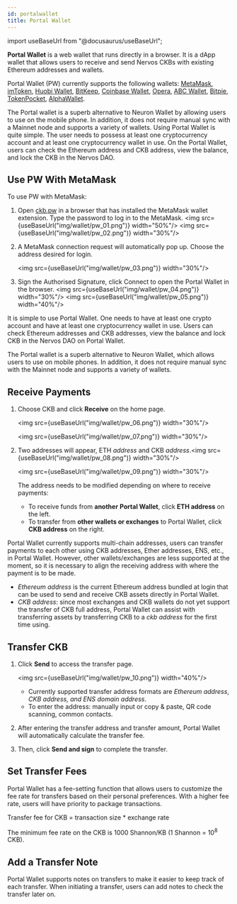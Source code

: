 ```yaml
---
id: portalwallet
title: Portal Wallet
---
```


import useBaseUrl from "@docusaurus/useBaseUrl";

**Portal Wallet** is a web wallet that runs directly in a browser. It is a dApp wallet that allows users to receive and send Nervos CKBs with existing Ethereum addresses and wallets. 

Portal Wallet (PW) currently supports the following wallets: [MetaMask](https://metamask.io/), [imToken](https://token.im/), [Huobi Wallet](https://www.huobiwallet.com/en/), [BitKeep](https://bitkeep.org/), [Coinbase Wallet](https://wallet.coinbase.com/), [Opera](https://www.opera.com/), [ABC Wallet](https://abcwallet.com/), [Bitpie](https://bitpie.com/), [TokenPocket](https://www.tokenpocket.pro/), [AlphaWallet](https://alphawallet.com/).

The Portal wallet is a superb alternative to Neuron Wallet by allowing users to use on the mobile phone. In addition, it does not require manual sync with a Mainnet node and supports a variety of wallets. Using Portal Wallet is quite simple. The user needs to possess at least one cryptocurrency account and at least one cryptocurrency wallet in use. On the Portal Wallet, users can check the Ethereum address and CKB address, view the balance, and lock the CKB in the Nervos DAO.


## Use PW With MetaMask

To use PW with MetaMask:

1. Open [ckb.pw](http://ckb.pw) in a browser that has installed the MetaMask wallet extension. Type the password to log in to the MetaMask.
<img src={useBaseUrl("img/wallet/pw_01.png")} width="50%"/>
<img src={useBaseUrl("img/wallet/pw_02.png")} width="30%"/>

2. A MetaMask connection request will automatically pop up. Choose the address desired for login.

   <img src={useBaseUrl("img/wallet/pw_03.png")} width="30%"/>
3. Sign the Authorised Signature, click Connect to open the Portal Wallet in the browser.
<img src={useBaseUrl("img/wallet/pw_04.png")} width="30%"/>
<img src={useBaseUrl("img/wallet/pw_05.png")} width="40%"/>

It is simple to use Portal Wallet. One needs to have at least one crypto account and have at least one cryptocurrency wallet in use. Users can check Ethereum addresses and CKB addresses, view the balance and lock CKB in the Nervos DAO on Portal Wallet.

The Portal wallet is a superb alternative to Neuron Wallet, which allows users to use on mobile phones. In addition, it does not require manual sync with the Mainnet node and supports a variety of wallets.

## Receive Payments

1. Choose CKB and click **Receive** on the home page.

   <img src={useBaseUrl("img/wallet/pw_06.png")} width="30%"/>

   <img src={useBaseUrl("img/wallet/pw_07.png")} width="30%"/>

2. Two addresses will appear, ETH *address* and CKB *address*.<img src={useBaseUrl("img/wallet/pw_08.png")} width="30%"/>

   <img src={useBaseUrl("img/wallet/pw_09.png")} width="30%"/>

   The address needs to be modified depending on where to receive payments:

   - To receive funds from **another** **Portal Wallet**, click **ETH address** on the left.
   - To transfer from **other wallets or exchanges** to Portal Wallet, click **CKB address** on the right.

Portal Wallet currently supports multi-chain addresses, users can transfer payments to each other using CKB addresses, Ether addresses, ENS, etc., in Portal Wallet. However, other wallets/exchanges are less supported at the moment, so it is necessary to align the receiving address with where the payment is to be made.

- *Ethereum address* is the current Ethereum address bundled at login that can be used to send and receive CKB assets directly in Portal Wallet.
- *CKB address*: since most exchanges and CKB wallets do not yet support the transfer of CKB full address, Portal Wallet can assist with transferring assets by transferring CKB to a *ckb address* for the first time using.

## Transfer CKB

1. Click **Send** to access the transfer page. 

   <img src={useBaseUrl("img/wallet/pw_10.png")} width="40%"/>

   - Currently supported transfer address formats are *Ethereum address*, *CKB address, and* *ENS domain address*.
   - To enter the address: manually input or copy & paste, QR code scanning, common contacts.

2. After entering the transfer address and transfer amount, Portal Wallet will automatically calculate the transfer fee. 
3. Then, click **Send and sign** to complete the transfer.

## Set Transfer Fees

Portal Wallet has a fee-setting function that allows users to customize the fee rate for transfers based on their personal preferences. With a higher fee rate, users will have priority to package transactions.

Transfer fee for CKB = transaction size * exchange rate

The minimum fee rate on the CKB is 1000 Shannon/KB (1 Shannon = 10<sup>8</sup>  CKB).

## Add a Transfer Note

Portal Wallet supports notes on transfers to make it easier to keep track of each transfer. When initiating a transfer, users can add notes to check the transfer later on.
